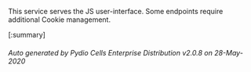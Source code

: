 






This service serves the JS user-interface. Some endpoints require additional Cookie management.

[:summary]

###### Auto generated by Pydio Cells Enterprise Distribution v2.0.8 on 28-May-2020
